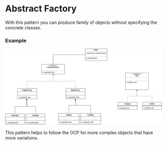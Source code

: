 # Abstract Factory 
With this pattern you can produce family of objects without specifying the concrete classes.

### Example
![alt text](images/AbstractFactory.png)

This pattern helps to follow the OCP for more complex objects that have more variations.
